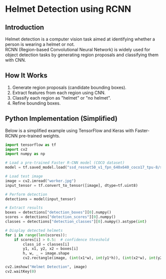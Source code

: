 # Helmet Detection using RCNN

## Introduction
Helmet detection is a computer vision task aimed at identifying whether a person is wearing a helmet or not.  
RCNN (Region-based Convolutional Neural Network) is widely used for object detection tasks by generating region proposals and classifying them with CNN.

## How It Works
1. Generate region proposals (candidate bounding boxes).
2. Extract features from each region using CNN.
3. Classify each region as "helmet" or "no helmet".
4. Refine bounding boxes.

## Python Implementation (Simplified)
Below is a simplified example using TensorFlow and Keras with Faster-RCNN pre-trained weights.

```python
import tensorflow as tf
import cv2
import numpy as np

# Load a pre-trained Faster R-CNN model (COCO dataset)
model = tf.saved_model.load("ssd_resnet50_v1_fpn_640x640_coco17_tpu-8/saved_model")

# Load test image
image = cv2.imread("worker.jpg")
input_tensor = tf.convert_to_tensor([image], dtype=tf.uint8)

# Perform detection
detections = model(input_tensor)

# Extract results
boxes = detections["detection_boxes"][0].numpy()
scores = detections["detection_scores"][0].numpy()
classes = detections["detection_classes"][0].numpy().astype(int)

# Display detected helmets
for i in range(len(scores)):
    if scores[i] > 0.5:  # confidence threshold
        class_id = classes[i]
        y1, x1, y2, x2 = boxes[i]
        h, w, _ = image.shape
        cv2.rectangle(image, (int(x1*w), int(y1*h)), (int(x2*w), int(y2*h)), (0,255,0), 2)

cv2.imshow("Helmet Detection", image)
cv2.waitKey(0)
